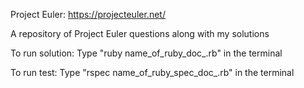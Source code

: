 Project Euler: https://projecteuler.net/

A repository of Project Euler questions along with my solutions

To run solution: Type "ruby name_of_ruby_doc_.rb" in the terminal

To run test: Type "rspec name_of_ruby_spec_doc_.rb" in the terminal
